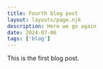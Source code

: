 ```yaml
---
title: Fourth blog post
layout: layouts/page.njk
description: Here we go again
date: 2024-07-06
tags: ['blog']
---
```


This is the first blog post.